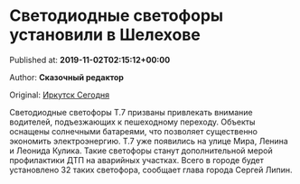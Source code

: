 
# Светодиодные светофоры установили в Шелехове

Published at: **2019-11-02T02:15:12+00:00**

Author: **Сказочный редактор**

Original: [Иркутск Сегодня](https://irk.today/2019/11/02/svetodiodnye-svetofory-ustanovili-v-shelehove/)

Светодиодные светофоры Т.7 призваны привлекать внимание водителей, подъезжающих к пешеходному переходу. Объекты оснащены солнечными батареями, что позволяет существенно экономить электроэнергию.
Т.7 уже появились на улице Мира, Ленина и Леонида Кулика. Такие светофоры станут дополнительной мерой профилактики ДТП на аварийных участках.
Всего в городе будет установлено 32 таких светофора, сообщает глава города Сергей Липин.
